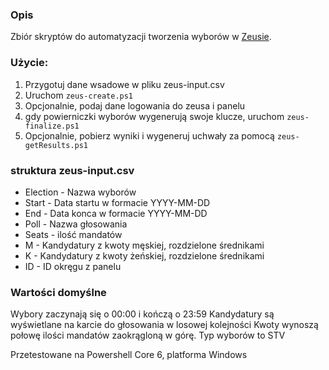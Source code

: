 ### Opis
Zbiór skryptów do automatyzacji tworzenia wyborów w [Zeusie](https://github.com/pwmarcz/zeus).

### Użycie:
1. Przygotuj dane wsadowe w pliku zeus-input.csv
1. Uruchom ```zeus-create.ps1```
1. Opcjonalnie, podaj dane logowania do zeusa i panelu
1. gdy powierniczki wyborów wygenerują swoje klucze, uruchom ```zeus-finalize.ps1```
1. Opcjonalnie, pobierz wyniki i wygeneruj uchwały za pomocą ```zeus-getResults.ps1```

### struktura zeus-input.csv

* Election - Nazwa wyborów
* Start - Data startu w formacie YYYY-MM-DD
* End - Data konca w formacie YYYY-MM-DD
* Poll - Nazwa głosowania
* Seats - ilość mandatów
* M - Kandydatury z kwoty męskiej, rozdzielone średnikami
* K - Kandydatury z kwoty żeńskiej, rozdzielone średnikami
* ID - ID okręgu z panelu

### Wartości domyślne
Wybory zaczynają się o 00:00 i kończą o 23:59
Kandydatury są wyświetlane na karcie do głosowania w losowej kolejności
Kwoty wynoszą połowę ilości mandatów zaokrągloną w górę.
Typ wyborów to STV

Przetestowane na Powershell Core 6, platforma Windows
